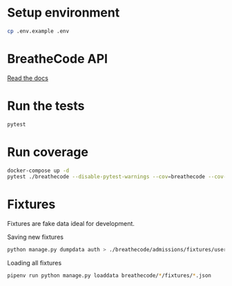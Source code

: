 # Setup environment

```bash
cp .env.example .env
```

# BreatheCode API

[Read the docs](https://documenter.getpostman.com/view/2432393/T1LPC6ef)


# Run the tests

```bash
pytest
```

# Run coverage

```bash
docker-compose up -d
pytest ./breathecode --disable-pytest-warnings --cov=breathecode --cov-report term-missing
```

# Fixtures

Fixtures are fake data ideal for development.

Saving new fixtures
```bash
python manage.py dumpdata auth > ./breathecode/admissions/fixtures/users.json
```

Loading all fixtures
```bash
pipenv run python manage.py loaddata breathecode/*/fixtures/*.json
```